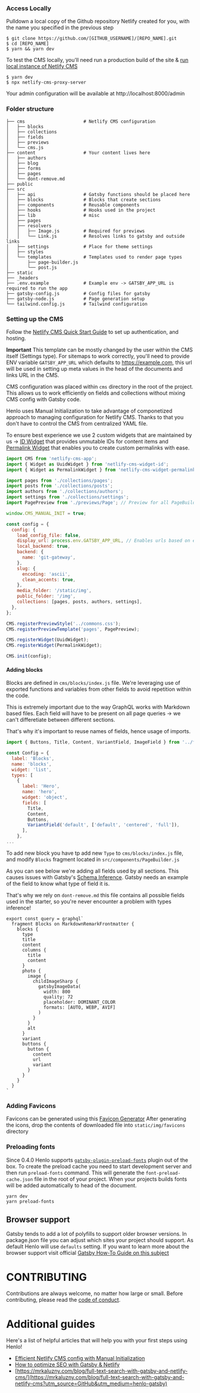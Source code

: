 ### Access Locally

Pulldown a local copy of the Github repository Netlify created for you, with the name you specified in the previous step

```
$ git clone https://github.com/[GITHUB_USERNAME]/[REPO_NAME].git
$ cd [REPO_NAME]
$ yarn && yarn dev
```

To test the CMS locally, you'll need run a production build of the site & [run local instance of Netlify CMS](https://www.netlifycms.org/docs/beta-features/#working-with-a-local-git-repository)

```
$ yarn dev
$ npx netlify-cms-proxy-server
```

Your admin configuration will be available at http://localhost:8000/admin

### Folder structure

```
├── cms                      # Netlify CMS configuration
│   ├── blocks
│   ├── collections
│   ├── fields
│   ├── previews
│   └── cms.js
├── content                  # Your content lives here
│   ├── authors
│   ├── blog
│   ├── forms
│   ├── pages
│   └── dont-remove.md
├── public
├── src
│   ├── api                  # Gatsby functions should be placed here
│   ├── blocks               # Blocks that create sections
│   ├── components           # Reusable components
│   ├── hooks                # Hooks used in the project
│   ├── lib                  # misc
│   ├── pages
│   ├── resolvers
│   │   ├── Image.js         # Required for previews
│   │   └── Link.js          # Resolves links to gatsby and outside links
│   ├── settings             # Place for theme settings
│   ├── styles
│   └── templates            # Templates used to render page types
│       ├── page-builder.js
│       └── post.js
├── static
├── _headers
├── .env.example             # Example env -> GATSBY_APP_URL is required to run the app
├── gatsby-config.js         # Config files for gatsby
├── gatsby-node.js           # Page generation setup
└── tailwind.config.js       # Tailwind configuration
```

### Setting up the CMS

Follow the [Netlify CMS Quick Start Guide](https://www.netlifycms.org/docs/quick-start/#authentication) to set up authentication, and hosting.

**Important**
This template can be mostly changed by the user within the CMS itself (Settings type). For sitemaps to work correctly, you'll need to provide ENV variable `GATSBY_APP_URL` which defaults to https://example.com, this url will be used in setting up meta values in the head of the documents and links URL in the CMS.

CMS configuration was placed within `cms` directory in the root of the project. This allows us to work efficiently on fields and collections without mixing CMS config with Gatsby code.

Henlo uses Manual Initialization to take advantage of componetized approach to managing configuration for Netlify CMS. Thanks to that you don't have to control the CMS from centralized YAML file.

To ensure best experience we use 2 custom widgets that are maintained by us -> [ID Widget](https://github.com/clean-commit/netlify-cms-widget-id) that provides unmutable IDs for content items and [Permalink Widget](https://github.com/clean-commit/netlify-cms-widget-permalink) that enables you to create custom permalinks with ease.

```javascript
import CMS from 'netlify-cms-app';
import { Widget as UuidWidget } from 'netlify-cms-widget-id';
import { Widget as PermalinkWidget } from 'netlify-cms-widget-permalink';

import pages from './collections/pages';
import posts from './collections/posts';
import authors from './collections/authors';
import settings from './collections/settings';
import PagePreview from './previews/Page'; // Preview for all PageBuilder based pages

window.CMS_MANUAL_INIT = true;

const config = {
  config: {
    load_config_file: false,
    display_url: process.env.GATSBY_APP_URL, // Enables urls based on env variable
    local_backend: true,
    backend: {
      name: 'git-gateway',
    },
    slug: {
      encoding: 'ascii',
      clean_accents: true,
    },
    media_folder: '/static/img',
    public_folder: '/img',
    collections: [pages, posts, authors, settings],
  },
};

CMS.registerPreviewStyle('../commons.css');
CMS.registerPreviewTemplate('pages', PagePreview);

CMS.registerWidget(UuidWidget);
CMS.registerWidget(PermalinkWidget);

CMS.init(config);
```

#### Adding blocks

Blocks are defined in `cms/blocks/index.js` file. We're leveraging use of exported functions and variables from other fields to avoid repetition within the code.

This is extremely important due to the way GraphQL works with Markdown based files. Each field will have to be present on all page queries -> we can't differetiate between different sections.

That's why it's important to reuse names of fields, hence usage of imports.

```javascript
import { Buttons, Title, Content, VariantField, ImageField } from '../fields';

const Config = {
  label: 'Blocks',
  name: 'blocks',
  widget: 'list',
  types: [
    {
      label: 'Hero',
      name: 'hero',
      widget: 'object',
      fields: [
        Title,
        Content,
        Buttons,
        VariantField('default', ['default', 'centered', 'full']),
      ],
    },
...
```

To add new block you have tp add new `Type` to `cms/blocks/index.js` file, and modify `Blocks` fragment located in `src/components/PageBuilder.js`

As you can see below we're adding all fields used by all sections. This causes issues with Gatsby's [Schema Inference](https://www.gatsbyjs.com/docs/schema-inference/). Gatsby needs an example of the field to know what type of field it is.

That's why we rely on `dont-remove.md` this file contains all possible fields used in the starter, so you're never encounter a problem with types inference!

```
export const query = graphql`
  fragment Blocks on MarkdownRemarkFrontmatter {
    blocks {
      type
      title
      content
      columns {
        title
        content
      }
      photo {
        image {
          childImageSharp {
            gatsbyImageData(
              width: 800
              quality: 72
              placeholder: DOMINANT_COLOR
              formats: [AUTO, WEBP, AVIF]
            )
          }
        }
        alt
      }
      variant
      buttons {
        button {
          content
          url
          variant
        }
      }
    }
  }
`
```

### Adding Favicons

Favicons can be generated using this [Favicon Generator](https://www.favicon-generator.org/) After generating the icons, drop the contents of downloaded file into `static/img/favicons` directory

### Preloading fonts

Since 0.4.0 Henlo supports [`gatsby-plugin-preload-fonts`](https://www.gatsbyjs.com/plugins/gatsby-plugin-preload-fonts/) plugin out of the box. To create the preload cache you need to start development server and then run `preload-fonts` command. This will generate the `font-preload-cache.json` file in the root of your project. When your projects builds fonts will be added automatically to head of the document.

```
yarn dev
yarn preload-fonts
```

## Browser support

Gatsby tends to add a lot of polyfills to support older browser versions. In package.json file you can adjust which sites your project should support. As default Henlo will use `defaults` setting. If you want to learn more about the browser support visit official [Gatsby How-To Guide on this subject](https://www.gatsbyjs.com/docs/how-to/custom-configuration/browser-support/)


# CONTRIBUTING

Contributions are always welcome, no matter how large or small. Before contributing,
please read the [code of conduct](CODE_OF_CONDUCT.md).

# Additional guides

Here's a list of helpful articles that will help you with your first steps using Henlo!

- [Efficient Netlify CMS config with Manual Initialization](https://mrkaluzny.com/blog/dry-netlify-cms-config-with-manual-initialization?utm_source=GitHub&utm_medium=henlo-gatsby)
- [How to optimize SEO with Gatsby & Netlify](https://mrkaluzny.com/blog/how-to-optimize-seo-with-gatsby-netlify?utm_source=GitHub&utm_medium=henlo-gatsby)
- [https://mrkaluzny.com/blog/full-text-search-with-gatsby-and-netlify-cms/](https://mrkaluzny.com/blog/full-text-search-with-gatsby-and-netlify-cms?utm_source=GitHub&utm_medium=henlo-gatsby)
